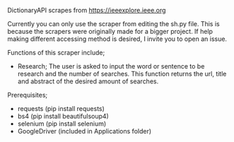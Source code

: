 DictionaryAPI scrapes from https://ieeexplore.ieee.org

Currently you can only use the scraper from editing the sh.py file. This is because the scrapers were originally made for a bigger project.
If help making different accessing method is desired, I invite you to open an issue.

Functions of this scraper include;
- Research; The user is asked to input the word or sentence to be research and the number of searches. This function returns the url, title and abstract of the desired amount of searches.

Prerequisites;
- requests (pip install requests)
- bs4 (pip install beautifulsoup4)
- selenium (pip install selenium)
- GoogleDriver (included in Applications folder)
